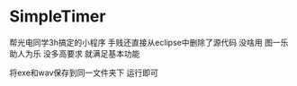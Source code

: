 # SimpleTimer
帮光电同学3h搞定的小程序 手贱还直接从eclipse中删除了源代码 没啥用 图一乐 助人为乐 没多高要求 就满足基本功能

将exe和wav保存到同一文件夹下 运行即可
